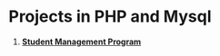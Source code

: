 # Projects in PHP and Mysql
1. [**Student Management Program**](https://github.com/tbhaxor/educational_projects/tree/master/PHP_AND_MYSQL/STUDENT_MANAGEMENT)

